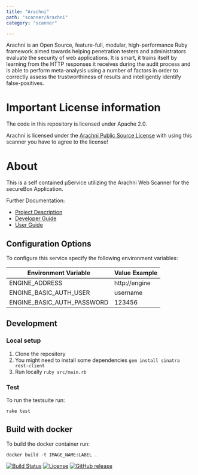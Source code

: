 ```yaml
---
title: "Arachni"
path: "scanner/Arachni"
category: "scanner"

---
```


Arachni is an Open Source, feature-full, modular, high-performance Ruby framework aimed towards helping penetration testers and administrators evaluate the security of web applications. It is smart, it trains itself by learning from the HTTP responses it receives during the audit process and is able to perform meta-analysis using a number of factors in order to correctly assess the trustworthiness of results and intelligently identify false-positives.

<!-- end -->

# Important License information

The code in this repository is licensed under Apache 2.0.

Arachni is licensed under the [Arachni Public Source License](ARACHNI_LICENSE.md) with using this scanner you have to agree to the license!

# About

This is a self contained µService utilizing the Arachni Web Scanner for the secureBox Application.

Further Documentation:

- [Project Description][scb-project]
- [Developer Guide][scb-developer-guide]
- [User Guide][scb-user-guide]

## Configuration Options

To configure this service specify the following environment variables:

| Environment Variable       | Value Example |
| -------------------------- | ------------- |
| ENGINE_ADDRESS             | http://engine |
| ENGINE_BASIC_AUTH_USER     | username      |
| ENGINE_BASIC_AUTH_PASSWORD | 123456        |

## Development

### Local setup

1. Clone the repository
2. You might need to install some dependencies `gem install sinatra rest-client`
3. Run locally `ruby src/main.rb`

### Test

To run the testsuite run:

`rake test`

## Build with docker

To build the docker container run:

`docker build -t IMAGE_NAME:LABEL .`


[![Build Status](https://travis-ci.com/secureCodeBox/scanner-webapplication-arachni.svg?branch=develop)](https://travis-ci.com/secureCodeBox/scanner-webapplication-arachni)
[![License](https://img.shields.io/badge/License-Apache%202.0-blue.svg)](https://opensource.org/licenses/Apache-2.0)
[![GitHub release](https://img.shields.io/github/release/secureCodeBox/scanner-webapplication-arachni.svg)](https://github.com/secureCodeBox/scanner-webapplication-arachni/releases/latest)


[scb-project]: https://github.com/secureCodeBox/secureCodeBox
[scb-developer-guide]: https://github.com/secureCodeBox/secureCodeBox/blob/develop/docs/developer-guide/README.md
[scb-developer-guidelines]: https://github.com/secureCodeBox/secureCodeBox/blob/develop/docs/developer-guide/README.md#guidelines
[scb-user-guide]: https://github.com/secureCodeBox/secureCodeBox/tree/develop/docs/user-guide
